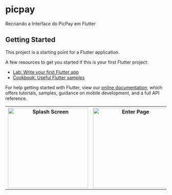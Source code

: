 # picpay

Recriando a Interface do PicPay em Flutter

## Getting Started

This project is a starting point for a Flutter application.

A few resources to get you started if this is your first Flutter project:

- [Lab: Write your first Flutter app](https://flutter.dev/docs/get-started/codelab)
- [Cookbook: Useful Flutter samples](https://flutter.dev/docs/cookbook)

For help getting started with Flutter, view our
[online documentation](https://flutter.dev/docs), which offers tutorials,
samples, guidance on mobile development, and a full API reference.




<table style="width:100%">
  <tr>
    <th><img src="https://github.com/lionandantas/picpay_flutter/blob/master/picpay/screenshots/Screenshot_20190920-161644.png" alt="Splash Screen" width="250"/></th>
    <th><img src="https://github.com/lionandantas/picpay_flutter/blob/master/picpay/screenshots/Screenshot_20190920-161631.png" alt="Enter Page" width="250"/></th> 
   
  </tr>
  
</table>


